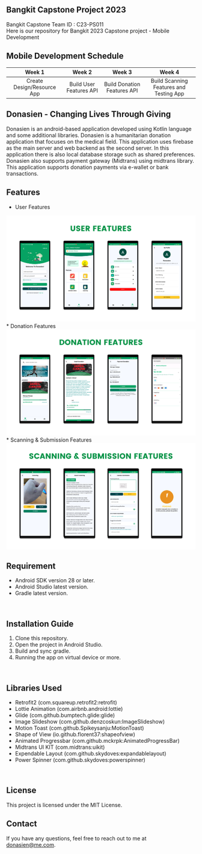 ## Bangkit Capstone Project 2023
Bangkit Capstone Team ID : C23-PS011 <br>
Here is our repository for Bangkit 2023 Capstone project - Mobile Development

## Mobile Development Schedule
|     Week 1     |       Week 2        |            Week 3          |           Week 4          |
| :------------: | :-----------------: | :------------------------: |:------------------------: |
| Create Design/Resource App   |  Build User Features API     | Build Donation Features API  | Build Scanning Features and Testing App  |

## Donasien - Changing Lives Through Giving
Donasien is an android-based application developed using Kotlin language and some additional libraries. Donasien is a humanitarian donation application that focuses on the medical field. This application uses firebase as the main server and web backend as the second server. In this application there is also local database storage such as shared preferences. Donasien also supports payment gateway (Midtrans) using midtrans library. This application supports donation payments via e-wallet or bank transactions.
<br>

## Features
* User Features <br>
<img src="https://github.com/Donasien/Mobile-Development/blob/master/user-features.png" width="600" height="auto">
* Donation Features <br>
<img src="https://github.com/Donasien/Mobile-Development/blob/master/donation-features.png" width="600" height="auto">
* Scanning & Submission Features <br>
<img src="https://github.com/Donasien/Mobile-Development/blob/master/subm-features.png" width="600" height="auto">



## Requirement
* Android SDK version 28 or later.
* Android Studio latest version.
* Gradle latest version.
<br>

## Installation Guide
1. Clone this repository.
2. Open the project in Android Studio.
3. Build and sync gradle.
4. Running the app on virtual device or more.
<br>

## Libraries Used
* Retrofit2 (com.squareup.retrofit2:retrofit)
* Lottie Animation (com.airbnb.android:lottie)
* Glide (com.github.bumptech.glide:glide)
* Image Slideshow (com.github.denzcoskun:ImageSlideshow)
* Motion Toast (com.github.Spikeysanju:MotionToast)
* Shape of View (io.github.florent37:shapeofview)
* Animated Progressbar (com.github.mckrpk:AnimatedProgressBar)
* Midtrans UI KIT (com.midtrans:uikit)
* Expendable Layout (com.github.skydoves:expandablelayout)
* Power Spinner (com.github.skydoves:powerspinner)
<br>

## License
This project is licensed under the MIT License.
<br>

## Contact
If you have any questions, feel free to reach out to me at donasien@me.com.

